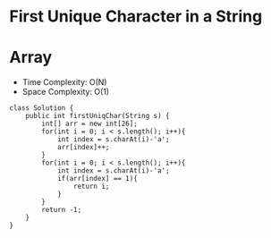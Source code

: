 # First Unique Character in a String
# Array
* Time Complexity: O(N)
* Space Complexity: O(1)
```
class Solution {
    public int firstUniqChar(String s) {
        int[] arr = new int[26];
        for(int i = 0; i < s.length(); i++){
            int index = s.charAt(i)-'a';
            arr[index]++;
        }
        for(int i = 0; i < s.length(); i++){
            int index = s.charAt(i)-'a';
            if(arr[index] == 1){
                return i;
            }
        }
        return -1;
    }
}
```